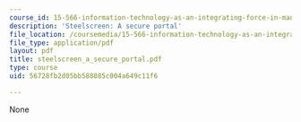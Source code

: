 ```yaml
---
course_id: 15-566-information-technology-as-an-integrating-force-in-manufacturing-spring-2003
description: 'Steelscreen: A secure portal'
file_location: /coursemedia/15-566-information-technology-as-an-integrating-force-in-manufacturing-spring-2003/56728fb2d05bb588885c004a649c11f6_steelscreen_a_secure_portal.pdf
file_type: application/pdf
layout: pdf
title: steelscreen_a_secure_portal.pdf
type: course
uid: 56728fb2d05bb588885c004a649c11f6

---
```

None